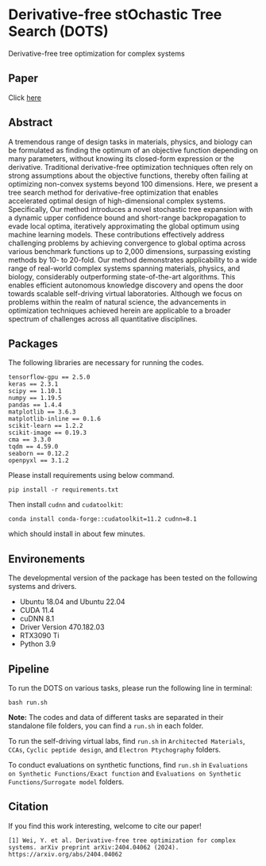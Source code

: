 # Derivative-free stOchastic Tree Search (DOTS)
Derivative-free tree optimization for complex systems

## Paper
Click [here](https://arxiv.org/abs/2404.04062)

## Abstract

A tremendous range of design tasks in materials, physics, and biology can be formulated as finding the optimum of an objective function depending on many parameters, without knowing its closed-form expression or the derivative. Traditional derivative-free optimization techniques often rely on strong assumptions about the objective functions, thereby often failing at optimizing non-convex systems beyond 100 dimensions. Here, we present a tree search method for derivative-free optimization that enables accelerated optimal design of high-dimensional complex systems. Specifically, Our method introduces a novel stochastic tree expansion with a dynamic upper confidence bound and short-range backpropagation to evade local optima, iteratively approximating the global optimum using machine learning models. These contributions effectively address challenging problems by achieving convergence to global optima across various benchmark functions up to 2,000 dimensions, surpassing existing methods by 10- to 20-fold. Our method demonstrates applicability to a wide range of real-world complex systems spanning materials, physics, and biology, considerably outperforming state-of-the-art algorithms. This enables efficient autonomous knowledge discovery and opens the door towards scalable self-driving virtual laboratories. Although we focus on problems within the realm of natural science, the advancements in optimization techniques achieved herein are applicable to a broader spectrum of challenges across all quantitative disciplines.

## Packages

The following libraries are necessary for running the codes.

```shell
tensorflow-gpu == 2.5.0
keras == 2.3.1
scipy == 1.10.1
numpy == 1.19.5
pandas == 1.4.4
matplotlib == 3.6.3
matplotlib-inline == 0.1.6
scikit-learn == 1.2.2
scikit-image == 0.19.3
cma == 3.3.0
tqdm == 4.59.0
seaborn == 0.12.2
openpyxl == 3.1.2
```
Please install requirements using below command.
```
pip install -r requirements.txt
```

Then install `cudnn` and `cudatoolkit`:
```
conda install conda-forge::cudatoolkit=11.2 cudnn=8.1
```

which should install in about few minutes.

## Environements
The developmental version of the package has been tested on the following systems and drivers.
- Ubuntu 18.04 and Ubuntu 22.04 
- CUDA 11.4
- cuDNN 8.1
- Driver Version 470.182.03
- RTX3090 Ti
- Python 3.9

## Pipeline

To run the DOTS on various tasks, please run the following line in terminal:

```shell
bash run.sh
```
**Note:** The codes and data of different tasks are separated in their standalone file folders, you can find a `run.sh` in each folder.

To run the self-driving virtual labs, find `run.sh` in `Architected Materials`, `CCAs`, `Cyclic peptide design`, and `Electron Ptychography` folders.

To conduct evaluations on synthetic functions, find `run.sh` in `Evaluations on Synthetic Functions/Exact function` and `Evaluations on Synthetic Functions/Surrogate model` folders.

## Citation

If you find this work interesting, welcome to cite our paper!

```
[1] Wei, Y. et al. Derivative-free tree optimization for complex systems. arXiv preprint arXiv:2404.04062 (2024). https://arxiv.org/abs/2404.04062
```
